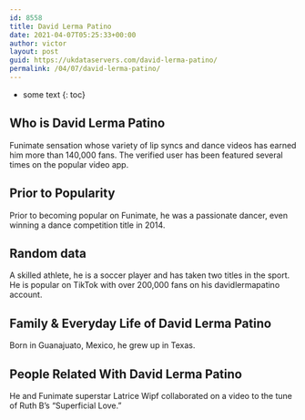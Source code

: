 ```yaml
---
id: 8558
title: David Lerma Patino
date: 2021-04-07T05:25:33+00:00
author: victor
layout: post
guid: https://ukdataservers.com/david-lerma-patino/
permalink: /04/07/david-lerma-patino/
---
```


* some text
{: toc}


## Who is David Lerma Patino



Funimate sensation whose variety of lip syncs and dance videos has earned him more than 140,000 fans. The verified user has been featured several times on the popular video app.  

                
                
                
## Prior to Popularity



Prior to becoming popular on Funimate, he was a passionate dancer, even winning a dance competition title in 2014. 

                
                
                
## Random data



A skilled athlete, he is a soccer player and has taken two titles in the sport. He is popular on TikTok with over 200,000 fans on his davidlermapatino account. 

                
                
                
## Family & Everyday Life of David Lerma Patino



Born in Guanajuato, Mexico, he grew up in Texas. 

                
                
                
## People Related With David Lerma Patino



He and Funimate superstar Latrice Wipf collaborated on a video to the tune of Ruth B&#8217;s &#8220;Superficial Love.&#8221; 

                
              
            
          
          
          